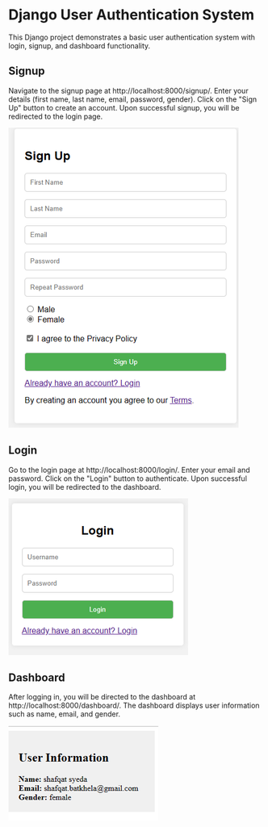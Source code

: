# Django User Authentication System

This Django project demonstrates a basic user authentication system with login, signup, and dashboard functionality.

## Signup
Navigate to the signup page at http://localhost:8000/signup/.
Enter your details (first name, last name, email, password, gender).
Click on the "Sign Up" button to create an account.
Upon successful signup, you will be redirected to the login page.

![Alt Text](https://github.com/SyedaShafqat/loginUi/blob/master/login.png)

## Login
Go to the login page at http://localhost:8000/login/.
Enter your email and password.
Click on the "Login" button to authenticate.
Upon successful login, you will be redirected to the dashboard.

![Alt Text](https://github.com/SyedaShafqat/loginUi/blob/master/login2.png)


## Dashboard
After logging in, you will be directed to the dashboard at http://localhost:8000/dashboard/.
The dashboard displays user information such as name, email, and gender.

![Alt Text](https://github.com/SyedaShafqat/loginUi/blob/master/dash.png)



